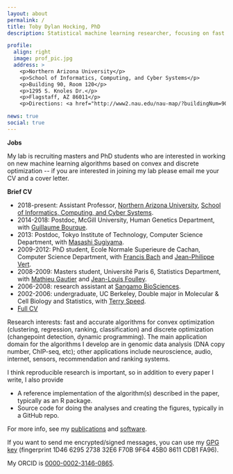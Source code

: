 ```yaml
---
layout: about
permalink: /
title: Toby Dylan Hocking, PhD
description: Statistical machine learning researcher, focusing on fast optimization algorithms for big data

profile:
  align: right
  image: prof_pic.jpg
  address: >
    <p>Northern Arizona University</p>
    <p>School of Informatics, Computing, and Cyber Systems</p>
    <p>Building 90, Room 120</p>
    <p>1295 S. Knoles Dr.</p>
    <p>Flagstaff, AZ 86011</p>
    <p>Directions: <a href="http://www2.nau.edu/nau-map/?buildingNum=90">interactive map to building 90</a>, <a href="/assets/img/NAU-SICCS-Hocking-office-map.pdf">PDF map to my office</a></p>

news: true
social: true
---
```


**Jobs**

My lab is recruiting masters and PhD students who are interested in
working on new machine learning algorithms based on convex and
discrete optimization -- if you are interested in joining my lab
please email me your CV and a cover letter.

**Brief CV**

- 2018-present: Assistant Professor,
  [Northern Arizona University](http://nau.edu),
  [School of Informatics, Computing, and Cyber Systems](http://nau.edu/siccs).
- 2014-2018: Postdoc, McGill University, Human Genetics Department,
  with
  [Guillaume Bourque](http://www.computationalgenomics.ca/BourqueLab/team/).
- 2013: Postdoc, Tokyo Institute of Technology, Computer Science
  Department, with
  [Masashi Sugiyama](http://www.ms.k.u-tokyo.ac.jp/sugi/).
- 2009-2012: PhD student, Ecole Normale Superieure de Cachan, Computer
  Science Department, with
  [Francis Bach](http://www.di.ens.fr/~fbach/) and
  [Jean-Philippe Vert](http://members.cbio.mines-paristech.fr/~jvert/).
- 2008-2009: Masters student, Université Paris 6, Statistics
  Department, with
  [Mathieu Gautier](https://www6.montpellier.inra.fr/cbgp_eng/Staff/Permanent-staff/Gautier)
  and
  [Jean-Louis Foulley](https://scholar.google.ca/citations?user=ogC5yewAAAAJ).
- 2006-2008: research assistant at
  [Sangamo BioSciences](http://www.sangamo.com/).
- 2002-2006: undergraduate, UC Berkeley, Double major in Molecular &
  Cell Biology and Statistics, with
  [Terry Speed](https://www.stat.berkeley.edu/~terry/).
- [Full CV](HOCKING-cv.pdf)

Research interests: fast and accurate algorithms for convex
optimization (clustering, regression, ranking, classification) and
discrete optimization (changepoint detection, dynamic
programming). The main application domain for the algorithms I develop
are in genomic data analysis (DNA copy number, ChIP-seq, etc); other
applications include neuroscience, audio, internet, sensors,
recommendation and ranking systems.

I think reproducible research is important, so in addition to every
paper I write, I also provide

- A reference implementation of the algorithm(s) described in the paper, typically as an R package.
- Source code for doing the analyses and creating the figures, typically in a GitHub repo.

For more info, see my
[publications](publications/) and [software](software/).

If you want to send me encrypted/signed messages, you can use my
[GPG key](HOCKING-key.gpg) (fingerprint 1D46 6295 2738 32E6 F70B 9F64
45B0 8611 CDB1 FA96).

My ORCID is [0000-0002-3146-0865](https://orcid.org/0000-0002-3146-0865).
